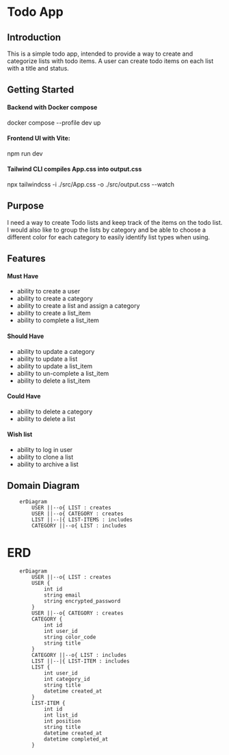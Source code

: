 # Todo App

## Introduction

This is a simple todo app, intended to provide a way to create and categorize lists with todo items. A user can create todo items on each list with a title and status. 

## Getting Started

#### Backend with Docker compose
docker compose --profile dev up

#### Frontend UI with Vite:
npm run dev

#### Tailwind CLI compiles App.css into output.css
npx tailwindcss -i ./src/App.css -o ./src/output.css --watch


## Purpose

I need a way to create Todo lists and keep track of the items on the todo list. I would also like to group the lists by category and be able to choose a different color for each category to easily identify list types when using.

## Features

#### Must Have

- ability to create a user
- ability to create a category
- ability to create a list and assign a category
- ability to create a list_item
- ability to complete a list_item

####  Should Have

- ability to update a category
- ability to update a list
- ability to update a list_item
- ability to un-complete a list_item
- ability to delete a list_item

#### Could Have

- ability to delete a category
- ability to delete a list

#### Wish list

- ability to log in user
- ability to clone a list
- ability to archive a list


## Domain Diagram

```mermaid
    erDiagram
        USER ||--o{ LIST : creates
        USER ||--o{ CATEGORY : creates
        LIST ||--|{ LIST-ITEMS : includes
        CATEGORY ||--o{ LIST : includes
```

# ERD

```mermaid
    erDiagram
        USER ||--o{ LIST : creates
        USER {
            int id
            string email
            string encrypted_password
        }
        USER ||--o{ CATEGORY : creates
        CATEGORY {
            int id
            int user_id
            string color_code
            string title
        }
        CATEGORY ||--o{ LIST : includes
        LIST ||--|{ LIST-ITEM : includes
        LIST {
            int user_id
            int category_id
            string title
            datetime created_at
        }
        LIST-ITEM {
            int id
            int list_id
            int position
            string title
            datetime created_at
            datetime completed_at
        }
```

